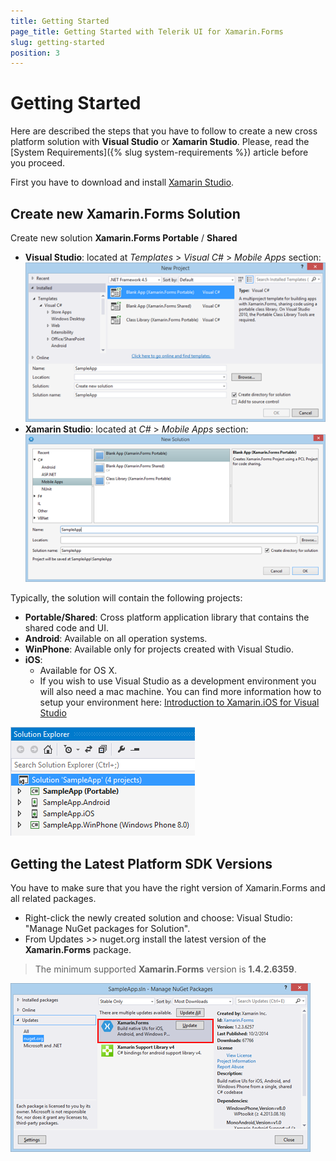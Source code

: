 ```yaml
---
title: Getting Started
page_title: Getting Started with Telerik UI for Xamarin.Forms
slug: getting-started
position: 3
---
```

# Getting Started #

Here are described the steps that you have to follow to create a new cross platform solution with **Visual Studio** or **Xamarin Studio**. Please, read the [System Requirements]({% slug system-requirements %}) article before you proceed.

First you have to download and install [Xamarin Studio](http://xamarin.com/download).

## Create new Xamarin.Forms Solution ##

Create new solution **Xamarin.Forms Portable** / **Shared**

* **Visual Studio**: located at *Templates* > *Visual C#* > *Mobile Apps* section:  
![Create new Xamarin.Forms solution](images/visual-studio-new-solution.png "Image")
* **Xamarin Studio**: located at *C#* > *Mobile Apps* section:  
![Create new Xamarin.Forms solution](images/xamarin-studio-new-solution.png "Image")  

Typically, the solution will contain the following projects:

* **Portable/Shared**: Cross platform application library that contains the shared code and UI.
* **Android**: Available on all operation systems.
* **WinPhone**: Available only for projects created with Visual Studio.
* **iOS**:
	* Available for OS X.
	* If you wish to use Visual Studio as a development environment you will also need a mac machine. You can find more information how to setup your environment here: [Introduction to Xamarin.iOS for Visual Studio](http://developer.xamarin.com/guides/ios/getting_started/installation/windows/introduction_to_xamarin_ios_for_visual_studio/)
	 
![Solution projects](images/visual-studio-solution-projects.png "Image")

## Getting the Latest Platform SDK Versions ##

You have to make sure that you have the right version of Xamarin.Forms and all related packages.

- Right-click the newly created solution and choose: Visual Studio: "Manage NuGet packages for Solution".
- From Updates >> nuget.org install the latest version of the **Xamarin.Forms** package.

>The minimum supported **Xamarin.Forms** version is **1.4.2.6359**.

![Update packages](images/calendar-getting-started-update-packages.png)


